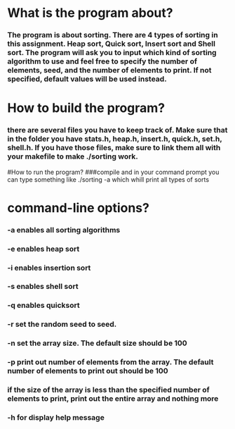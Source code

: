 # What is the program about?

### The program is about sorting. There are 4 types of sorting in this assignment. Heap sort, Quick sort, Insert sort and Shell sort. The program will ask you to input which kind of sorting algorithm to use and feel free to specify the number of elements, seed, and the number of elements to print. If not specified, default values will be used instead.

# How to build the program?

### there are several files you have to keep track of. Make sure that in the folder you have stats.h, heap.h, insert.h, quick.h, set.h, shell.h. If you have those files, make sure to link them all with your makefile to make ./sorting work.

#How to run the program?
###compile and in your command prompt you can type something like ./sorting -a which whill print all types of sorts



# command-line options?

### -a enables all sorting algorithms
### -e enables heap sort
### -i enables insertion sort
### -s enables shell sort
### -q enables quicksort
### -r set the random seed to seed.
### -n set the array size. The default size should be 100
### -p print out number of elements from the array. The default number of elements to print out should be 100
### if the size of the array is less than the specified number of elements to print, print out the entire array and nothing more
### -h for display help message
